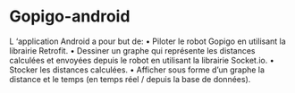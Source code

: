 # Gopigo-android
L ‘application Android a pour but de:
• Piloter le robot Gopigo en utilisant la librairie Retrofit.
• Dessiner un graphe qui représente les distances calculées et envoyées depuis le robot
  en utilisant la librairie Socket.io.
• Stocker les distances calculées.
• Afficher sous forme d’un graphe la distance et le temps (en temps réel / depuis la base
  de données).
